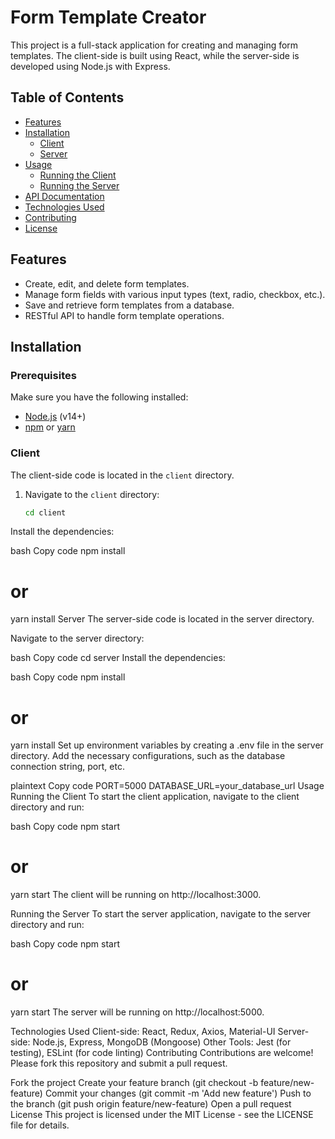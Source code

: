 # Form Template Creator

This project is a full-stack application for creating and managing form templates. The client-side is built using React, while the server-side is developed using Node.js with Express.

## Table of Contents

- [Features](#features)
- [Installation](#installation)
  - [Client](#client)
  - [Server](#server)
- [Usage](#usage)
  - [Running the Client](#running-the-client)
  - [Running the Server](#running-the-server)
- [API Documentation](#api-documentation)
- [Technologies Used](#technologies-used)
- [Contributing](#contributing)
- [License](#license)

## Features

- Create, edit, and delete form templates.
- Manage form fields with various input types (text, radio, checkbox, etc.).
- Save and retrieve form templates from a database.
- RESTful API to handle form template operations.

## Installation

### Prerequisites

Make sure you have the following installed:

- [Node.js](https://nodejs.org/) (v14+)
- [npm](https://www.npmjs.com/) or [yarn](https://yarnpkg.com/)

### Client

The client-side code is located in the `client` directory.

1. Navigate to the `client` directory:

   ```bash
   cd client
Install the dependencies:

bash
Copy code
npm install
# or
yarn install
Server
The server-side code is located in the server directory.

Navigate to the server directory:

bash
Copy code
cd server
Install the dependencies:

bash
Copy code
npm install
# or
yarn install
Set up environment variables by creating a .env file in the server directory. Add the necessary configurations, such as the database connection string, port, etc.

plaintext
Copy code
PORT=5000
DATABASE_URL=your_database_url
Usage
Running the Client
To start the client application, navigate to the client directory and run:

bash
Copy code
npm start
# or
yarn start
The client will be running on http://localhost:3000.

Running the Server
To start the server application, navigate to the server directory and run:

bash
Copy code
npm start
# or
yarn start
The server will be running on http://localhost:5000.


Technologies Used
Client-side: React, Redux, Axios, Material-UI
Server-side: Node.js, Express, MongoDB (Mongoose)
Other Tools: Jest (for testing), ESLint (for code linting)
Contributing
Contributions are welcome! Please fork this repository and submit a pull request.

Fork the project
Create your feature branch (git checkout -b feature/new-feature)
Commit your changes (git commit -m 'Add new feature')
Push to the branch (git push origin feature/new-feature)
Open a pull request
License
This project is licensed under the MIT License - see the LICENSE file for details.






